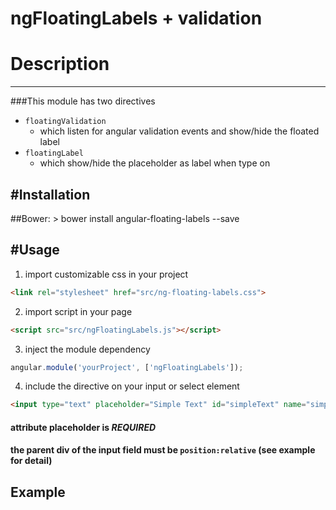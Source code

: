 ngFloatingLabels + validation
======================

# Description
---------
###This module has two directives
- `floatingValidation`
  - which listen for angular validation events and show/hide the floated label
- `floatingLabel`
  - which show/hide the placeholder as label when type on

#Installation
---------
##Bower:
    > bower install angular-floating-labels --save

#Usage
---------
1. import customizable css in your project
```html
<link rel="stylesheet" href="src/ng-floating-labels.css">
```
2. import script in your page 
```html
<script src="src/ngFloatingLabels.js"></script>
```
3. inject the module dependency
```js
angular.module('yourProject', ['ngFloatingLabels']);
```
4. include the directive on your input or select element
```html
<input type="text" placeholder="Simple Text" id="simpleText" name="simpleText" ng-model="simpleText" required floating-validation/>
```
#### attribute placeholder is *REQUIRED*

#### the parent div of the input field must be ```position:relative``` (see example for detail)

Example
---------
